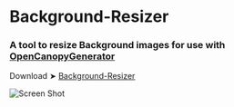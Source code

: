 # Background-Resizer

### A tool to resize Background images for use with [OpenCanopyGenerator](https://github.com/chris1111/OpenCanopy-Generator)


Download ➤ [Background-Resizer](https://github.com/chris1111/Background-Resizer/raw/main/Background-Resizer.zip)

![Screen Shot ](https://user-images.githubusercontent.com/6248794/126043110-6423bc0c-0cf5-44f2-a4f0-fd1762e04df9.png)


